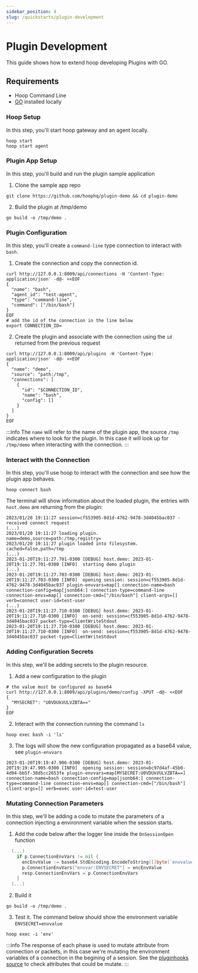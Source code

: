 ```yaml
---
sidebar_position: 4
slug: /quickstarts/plugin-development
---
```


# Plugin Development

This guide shows how to extend hoop developing Plugins with GO.

## Requirements

- Hoop Command Line
- [GO](https://go.dev/dl/) installed locally

### Hoop Setup

In this step, you'll start hoop gateway and an agent locally.

```shell
hoop start
hoop start agent
```

### Plugin App Setup

In this step, you'll build and run the plugin sample application

1. Clone the sample app repo

```shell
git clone https://github.com/hoophq/plugin-demo && cd plugin-demo
```

2. Build the plugin at /tmp/demo

```shell
go build -o /tmp/demo .
```

### Plugin Configuration

In this step, you'll create a `command-line` type connection to interact with `bash`.
1. Create the connection and copy the connection id.

```shell
curl http://127.0.0.1:8009/api/connections -H 'Content-Type: application/json' -d@- <<EOF
{
  "name": "bash",
  "agent_id": "test-agent",
  "type": "command-line",
  "command": ["/bin/bash"]
}
EOF
# add the id of the connection in the line below
export CONNECTION_ID=
```

2. Create the plugin and associate with the connection using the `id` returned from the previous request

```shell
curl http://127.0.0.1:8009/api/plugins -H 'Content-Type: application/json' -d@- <<EOF
{
  "name": "demo",
  "source": "path:/tmp",
  "connections": [
    {
      "id": "$CONNECTION_ID",
      "name": "bash",
      "config": []
    }
  ]
}
EOF
```

:::info
The `name` will refer to the name of the plugin app, the source `/tmp` indicates where to look for the plugin. In this case it will look up for `/tmp/demo` when interacting with the connection.
:::

### Interact with the Connection

In this step, you'll use hoop to interact with the connection and see how the plugin app behaves.

```shell
hoop connect bash
```

The terminal will show information about the loaded plugin, the entries with `host.demo` are returning from the plugin:

```log
2023/01/20 19:11:27 session=cf553905-8d1d-4762-9478-3d4045bac037 - received connect request
(...)
2023/01/20 19:11:27 loading plugin. name=demo,source=path:/tmp,registry=
2023/01/20 19:11:27 plugin loaded into filesystem. cached=false,path=/tmp
(...)
2023-01-20T19:11:27.701-0300 [DEBUG] host.demo: 2023-01-20T19:11:27.701-0300 [INFO]  starting demo plugin
(...)
2023-01-20T19:11:27.703-0300 [DEBUG] host.demo: 2023-01-20T19:11:27.703-0300 [INFO]  opening session: session=cf553905-8d1d-4762-9478-3d4045bac037 plugin-envvars=map[] connection-name=bash connection-config=map[jsonb64:] connection-type=command-line connection-envs=map[] connection-cmd=["/bin/bash"] client-args=[] verb=connect user-id=test-user
(...)
2023-01-20T19:11:27.710-0300 [DEBUG] host.demo: 2023-01-20T19:11:27.710-0300 [INFO]  on-send: session=cf553905-8d1d-4762-9478-3d4045bac037 packet-type=ClientWriteStdout
2023-01-20T19:11:27.710-0300 [DEBUG] host.demo: 2023-01-20T19:11:27.710-0300 [INFO]  on-send: session=cf553905-8d1d-4762-9478-3d4045bac037 packet-type=ClientWriteStdout
```

### Adding Configuration Secrets

In this step, we'll be adding secrets to the plugin resource.
1. Add a new configuration to the plugin

```shell
# the value must be configured as base64
curl http://127.0.0.1:8009/api/plugins/demo/config -XPUT -d@- <<EOF
{
  "MYSECRET": "U0VDUkVULVZBTA=="
}
EOF
```

2. Interact with the connection running the command `ls`

```shell
hoop exec bash -i 'ls'
```

3. The logs will show the new configuration propagated as a base64 value, see `plugin-envvars`

```log
2023-01-20T19:19:47.906-0300 [DEBUG] host.demo: 2023-01-20T19:19:47.905-0300 [INFO]  opening session: session=bc97d4af-45b0-4d94-bb5f-38d5cc2653fe plugin-envvars=map[MYSECRET:U0VDUkVULVZBTA==] connection-name=bash connection-config=map[jsonb64:] connection-type=command-line connection-envs=map[] connection-cmd=["/bin/bash"] client-args=[] verb=exec user-id=test-user
```

### Mutating Connection Parameters

In this step, we'll be adding a code to mutate the parameters of a connection injecting a environment variable when the session starts.
1. Add the code below after the logger line inside the `OnSessionOpen` function

```go
  (...)
    if p.ConnectionEnvVars != nil {
      encEnvValue := base64.StdEncoding.EncodeToString([]byte(`envvalue`))
      p.ConnectionEnvVars["envvar:ENVSECRET"] = encEnvValue
      resp.ConnectionEnvVars = p.ConnectionEnvVars
    }
  (...)
```

2. Build it

```shell
go build -o /tmp/demo .
```

3. Test it. The command below should show the environment variable `ENVSECRET=envvalue`

```shell
hoop exec -i 'env'
```

:::info
The response of each phase is used to mutate attribute from connection or packets, in this case we're mutating the environment variables of a connection in the begining of a session.
See the [pluginhooks source](https://github.com/hoophq/pluginhooks) to check attributes that could be mutate.
:::
